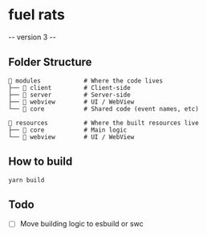 # fuel rats
-- version 3 --

## Folder Structure
```text
📂 modules            # Where the code lives
├── 📂 client         # Client-side
├── 📂 server         # Server-side
├── 📂 webview        # UI / WebView
└── 📂 core           # Shared code (event names, etc)

📂 resources          # Where the built resources live
├── 📂 core           # Main logic
└── 📂 webview        # UI / WebView
```

## How to build
`yarn build`

## Todo
- [ ] Move building logic to esbuild or swc
